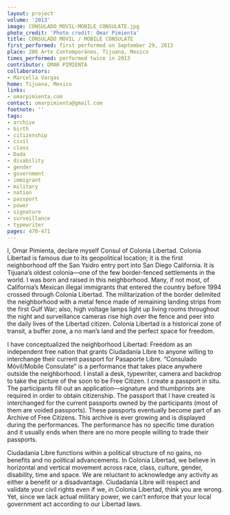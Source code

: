 ```yaml
---
layout: project
volume: '2013'
image: CONSULADO_MOVIL-MOBILE_CONSULATE.jpg
photo_credit: 'Photo credit: Omar Pimienta'
title: CONSULADO MOVIL / MOBILE CONSULATE
first_performed: first performed on September 29, 2013
place: 206 Arte Contemporáneo, Tijuana, Mexico
times_performed: performed twice in 2013
contributor: OMAR PIMIENTA
collaborators:
- Marcella Vargas
home: Tijuana, Mexico
links:
- omarpimienta.com
contact: omarpimienta@gmail.com
footnote: ''
tags:
- archive
- birth
- citizenship
- civil
- class
- Dada
- disability
- gender
- government
- immigrant
- military
- nation
- passport
- power
- signature
- surveillance
- typewriter
pages: 470-471
---
```


I, Omar Pimienta, declare  myself Consul of Colonia Libertad. Colonia Libertad is famous due to its geopolitical location; it is the first neighborhood off the San Ysidro entry port into San Diego California. It is Tijuana’s oldest colonia—one of the few border-fenced settlements in the world. I was born and raised in this neighborhood. Many, if not most, of California’s Mexican illegal immigrants that entered the country before 1994 crossed through Colonia Libertad. The militarization of the border delimited the neighborhood with a metal fence made of remaining landing strips from the first Gulf War; also, high voltage lamps light up living rooms throughout the night and surveillance cameras rise high over the fence and peer into the daily lives of the Libertad citizen. Colonia Libertad is a historical zone of transit, a buffer zone, a no man’s land and the perfect space for freedom.

I have conceptualized the neighborhood Libertad: Freedom as an independent free nation that grants Ciudadanía Libre to anyone willing to interchange their current passport for Pasaporte Libre. “Consulado Móvil/Mobile Consulate” is a performance that takes place anywhere outside the neighborhood. I install a desk, typewriter, camera and backdrop to take the picture of the soon to be Free Citizen. I create a passport in situ. The participants fill out an application—signature and thumbprints are required in order to obtain citizenship. The passport that I have created is interchanged for the current passports owned by the participants (most of them are voided passports). These passports eventually become part of an Archive of Free Citizens. This archive is ever growing and is displayed during the performances. The performance has no specific time duration and it usually ends when there are no more people willing to trade their passports.

Ciudadanía Libre functions within a political structure of no gains, no benefits and no political advancements. In Colonia Libertad, we believe in horizontal and vertical movement across race, class, culture, gender, disability, time and space. We are reluctant to acknowledge any activity as either a benefit or a disadvantage. Ciudadanía Libre will respect and validate your civil rights even if we, in Colonia Libertad, think you are wrong. Yet, since we lack actual military power, we can’t enforce that your local government act according to our Libertad laws.
